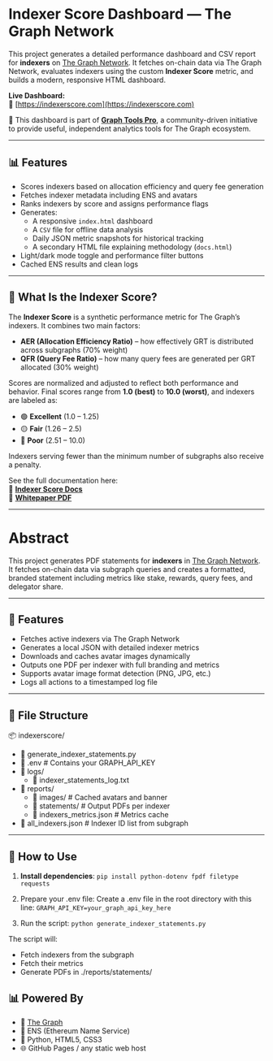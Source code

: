 # Indexer Score Dashboard — The Graph Network
This project generates a detailed performance dashboard and CSV report for **indexers** on [The Graph Network](https://thegraph.com). It fetches on-chain data via The Graph Network, evaluates indexers using the custom **Indexer Score** metric, and builds a modern, responsive HTML dashboard.

**Live Dashboard:**  
🔗 [https://indexerscore.com](https://indexerscore.com)

🧪 This dashboard is part of [**Graph Tools Pro**](https://graphtools.pro), a community-driven initiative to provide useful, independent analytics tools for The Graph ecosystem.

---

## 📊 Features

- Scores indexers based on allocation efficiency and query fee generation
- Fetches indexer metadata including ENS and avatars
- Ranks indexers by score and assigns performance flags
- Generates:
  - A responsive `index.html` dashboard
  - A `CSV` file for offline data analysis
  - Daily JSON metric snapshots for historical tracking
  - A secondary HTML file explaining methodology (`docs.html`)
- Light/dark mode toggle and performance filter buttons
- Cached ENS results and clean logs

---

## 🧮 What Is the Indexer Score?

The **Indexer Score** is a synthetic performance metric for The Graph’s indexers. It combines two main factors:

- **AER (Allocation Efficiency Ratio)** – how effectively GRT is distributed across subgraphs (70% weight)
- **QFR (Query Fee Ratio)** – how many query fees are generated per GRT allocated (30% weight)

Scores are normalized and adjusted to reflect both performance and behavior. Final scores range from **1.0 (best)** to **10.0 (worst)**, and indexers are labeled as:

- 🟢 **Excellent** (1.0 – 1.25)
- 🟡 **Fair** (1.26 – 2.5)
- 🔴 **Poor** (2.51 – 10.0)

Indexers serving fewer than the minimum number of subgraphs also receive a penalty.

See the full documentation here:  
📘 **[Indexer Score Docs](https://indexerscore.com/docs.html)**  
📄 **[Whitepaper PDF](https://indexerscore.com/indexer_score_documentation_v1.1.0.pdf)**

---
# Abstract

This project generates PDF statements for **indexers** in [The Graph Network](https://thegraph.com). 
It fetches on-chain data via subgraph queries and creates a formatted, branded statement including metrics like stake, rewards, query fees, and delegator share.

---

## 📌 Features

- Fetches active indexers via The Graph Network
- Generates a local JSON with detailed indexer metrics
- Downloads and caches avatar images dynamically
- Outputs one PDF per indexer with full branding and metrics
- Supports avatar image format detection (PNG, JPG, etc.)
- Logs all actions to a timestamped log file

---

## 📂 File Structure
📦 indexerscore/
- 📜 generate_indexer_statements.py
- 📜 .env                        # Contains your GRAPH_API_KEY
- 📂 logs/
  - 📜 indexer_statements_log.txt
- 📂 reports/
  - 📂 images/                  # Cached avatars and banner
  - 📂 statements/              # Output PDFs per indexer
  - 📜 indexers_metrics.json    # Metrics cache
- 📜 all_indexers.json          # Indexer ID list from subgraph

---

## 🚀 How to Use

1. **Install dependencies**:
`pip install python-dotenv fpdf filetype requests`

2.	Prepare your .env file:
Create a .env file in the root directory with this line:
`GRAPH_API_KEY=your_graph_api_key_here`

3.	Run the script:
`python generate_indexer_statements.py`

The script will:
- Fetch indexers from the subgraph
- Fetch their metrics
- Generate PDFs in ./reports/statements/

## 📊 Powered By
- 🧠 [The Graph](https://thegraph.com)
- 📛 ENS (Ethereum Name Service)
- 🧩 Python, HTML5, CSS3
- 🌐 GitHub Pages / any static web host
